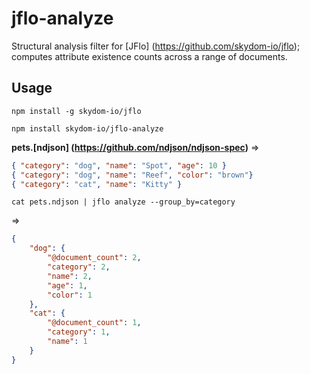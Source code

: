 # jflo-analyze

Structural analysis filter for [JFlo] (https://github.com/skydom-io/jflo); computes attribute existence counts across a range of documents.
  
## Usage

```npm install -g skydom-io/jflo```

```npm install skydom-io/jflo-analyze```

**pets.[ndjson] (https://github.com/ndjson/ndjson-spec)** =>

```json
{ "category": "dog", "name": "Spot", "age": 10 }
{ "category": "dog", "name": "Reef", "color": "brown"}
{ "category": "cat", "name": "Kitty" }
```

```cat pets.ndjson | jflo analyze --group_by=category```

=> 

```json
{
    "dog": {
        "@document_count": 2,
        "category": 2,
        "name": 2,
        "age": 1,
        "color": 1
    },
    "cat": {
        "@document_count": 1,
        "category": 1,
        "name": 1
    }
}
```